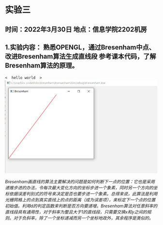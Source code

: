 # 实验三
## 时间：2022年3月30日  地点：信息学院2202机房
## 1.实验内容：  熟悉OPENGL，通过Bresenham中点、改进Bresenham算法生成直线段  参考课本代码，了解Bresenham算法的原理。

`<  hello world  >`  
![image](https://github.com/Polaris1491319352/Graphics/blob/main/image/work_3.jpg)

_Bresenham画直线的算法主要解决的问题是如何判断下一点的位置：它也是采用递推步进的办法，令每次最大变化方向的坐标步进一个象素，同时另一个方向的坐标依据误差判别式的符号来决定是否也要步进一个象素。总得来说，此算法是利用光栅网格上的点到真实直线上的点的距离（成为误差项），来标定下一个点的位置初始值。利用d的判定函数来判断是否方向要递增。Bresenham算法对任意斜率的直线段具有通用性，对于斜率为整且大于1的直线段，只需要交换x和y之间的规则。对于负斜率，除了一个坐标递减而另一个坐标地政外，其余程序是类似的。_
